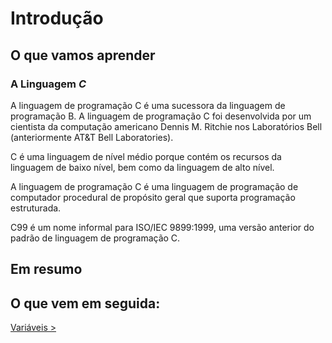 # Introdução

## O que vamos aprender

### A Linguagem _C_

A linguagem de programação C é uma sucessora da linguagem de programação B. A linguagem de programação C foi desenvolvida por um cientista da computação americano Dennis M. Ritchie nos Laboratórios Bell (anteriormente AT&T Bell Laboratories).

C é uma linguagem de nível médio porque contém os recursos da linguagem de baixo nível, bem como da linguagem de alto nível.

A linguagem de programação C é uma linguagem de programação de computador procedural de propósito geral que suporta programação estruturada.

C99 é um nome informal para ISO/IEC 9899:1999, uma versão anterior do padrão de linguagem de programação C.

## Em resumo

## O que vem em seguida:

[Variáveis > ](https://google.com.br)
